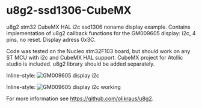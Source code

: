 # u8g2-ssd1306-CubeMX

u8g2 stm32 CubeMX HAL i2c ssd1306 noname display example. Contains implementation of u8g2 callback functions for the GM009605 display: i2c, 4 pins, no reset. Display adress 0x3C.

Code was tested on the Nucleo stm32F103 board, but should work on any ST MCU with i2c and CubeMX HAL support. CubeMX project for Atollic studio is included. u8g2 library should be added separately.

Inline-style: 
![GM009605 display i2c](https://raw.githubusercontent.com/w1ne/u8g2-ssd1306-CubeMX/master/img/GM009605.jpg "GM009605")

Inline-style: 
![GM009605 display i2c working](https://raw.githubusercontent.com/w1ne/u8g2-ssd1306-CubeMX/master/img/GM009605_u8g2_logo.jpg "GM009605 working")

For more information see https://github.com/olikraus/u8g2.
